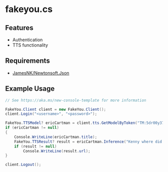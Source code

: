# fakeyou.cs

## Features
- Authentication
- TTS functionality

## Requirements
- [JamesNK/Newtonsoft.Json](https://github.com/JamesNK/Newtonsoft.Json)

## Example Usage
```cs
// See https://aka.ms/new-console-template for more information

FakeYou.Client client = new FakeYou.Client();
client.Login("<username>", "<password>");

FakeYou.TTSModel? ericCartman = client.tts.GetModelByToken("TM:5dr00y37a5b2");
if (ericCartman != null)
{
    Console.WriteLine(ericCartman.title);
    FakeYou.TTSResult? result = ericCartman.Inference("Kenny where did you hide my cookies?");
    if (result != null)
        Console.WriteLine(result.url);
}

client.Logout();
```
